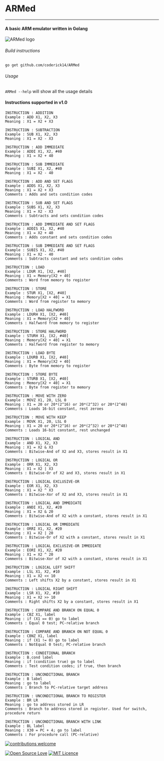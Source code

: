 # ARMed
---
#### A basic ARM emulator written in Golang 
![ARMed logo](https://github.com/coderick14/ARMed/blob/dev/images/arm.png "ARMed - an ARM emulator written in Golang" )

###### Build instructions
```
go get github.com/coderick14/ARMed
```
###### Usage
`ARMed --help` will show all the usage details

#### Instructions supported in v1.0

```
INSTRUCTION : ADDITION
Example : ADD X1, X2, X3
Meaning : X1 = X2 + X3
```

```
INSTRUCTION : SUBTRACTION
Example : SUB X1, X2, X3
Meaning : X1 = X2 - X3
```

```
INSTRUCTION : ADD IMMEDIATE
Example : ADDI X1, X2, #40
Meaning : X1 = X2 + 40
```

```
INSTRUCTION : SUB IMMEDIATE
Example : SUBI X1, X2, #40
Meaning : X1 = X2 - 40
```

```
INSTRUCTION : ADD AND SET FLAGS
Example : ADDS X1, X2, X3
Meaning : X1 = X2 + X3
Comments : Adds and sets condition codes
```

```
INSTRUCTION : SUB AND SET FLAGS
Example : SUBS X1, X2, X3
Meaning : X1 = X2 - X3
Comments : Subtracts and sets condition codes
```

```
INSTRUCTION : ADD IMMEDIATE AND SET FLAGS
Example : ADDIS X1, X2, #40
Meaning : X1 = X2 + 40
Comments : Adds constant and sets condition codes
```

```
INSTRUCTION : SUB IMMEDIATE AND SET FLAGS
Example : SUBIS X1, X2, #40
Meaning : X1 = X2 - 40
Comments : Subtracts constant and sets condition codes
```

```
INSTRUCTION : LOAD
Example : LDUR X1, [X2, #40]
Meaning : X1 = Memory[X2 + 40]
Comments : Word from memory to register
```

```
INSTRUCTION : STORE
Example : STUR X1, [X2, #40]
Meaning : Memory[X2 + 40] = X1
Comments : Word from register to memory
```

```
INSTRUCTION : LOAD HALFWORD
Example : LDURH X1, [X2, #40]
Meaning : X1 = Memory[X2 + 40]
Comments : Halfword from memory to register
```

```
INSTRUCTION : STORE HALFWORD
Example : STURH X1, [X2, #40]
Meaning : Memory[X2 + 40] = X1
Comments : Halfword from register to memory
```

```
INSTRUCTION : LOAD BYTE
Example : LDURB X1, [X2, #40]
Meaning : X1 = Memory[X2 + 40]
Comments : Byte from memory to register
```

```
INSTRUCTION : STORE BYTE
Example : STURB X1, [X2, #40]
Meaning : Memory[X2 + 40] = X1
Comments : Byte from register to memory
```

```
INSTRUCTION : MOVE WITH ZERO
Example : MOVZ X1, 20, LSL 0
Meaning : X1 = 20 or 20*(2^16) or 20*(2^32) or 20*(2^48)
Comments : Loads 16-bit constant, rest zeroes
```

```
INSTRUCTION : MOVE WITH KEEP
Example : MOVK X1, 20, LSL 0
Meaning : X1 = 20 or 20*(2^16) or 20*(2^32) or 20*(2^48)
Comments : Loads 16-bit constant, rest unchanged
```

```
INSTRUCTION : LOGICAL AND
Example : AND X1, X2, X3
Meaning : X1 = X2 & X3
Comments : Bitwise-And of X2 and X3, stores result in X1
```

```
INSTRUCTION : LOGICAL OR
Example : ORR X1, X2, X3
Meaning : X1 = X2 | X3
Comments : Bitwise-Or of X2 and X3, stores result in X1
```

```
INSTRUCTION : LOGICAL EXCLUSIVE-OR
Example : EOR X1, X2, X3
Meaning : X1 = X2 ^ X3
Comments : Bitwise-Xor of X2 and X3, stores result in X1
```

```
INSTRUCTION : LOGICAL AND IMMEDIATE
Example : ANDI X1, X2, #20
Meaning : X1 = X2 & 20
Comments : Bitwise-And of X2 with a constant, stores result in X1
```

```
INSTRUCTION : LOGICAL OR IMMEDIATE
Example : ORRI X1, X2, #20
Meaning : X1 = X2 | 20
Comments : Bitwise-Or of X2 with a constant, stores result in X1
```

```
INSTRUCTION : LOGICAL EXCLUSIVE-OR IMMEDIATE
Example : EORI X1, X2, #20
Meaning : X1 = X2 ^ 20
Comments : Bitwise-Xor of X2 with a constant, stores result in X1
```

```
INSTRUCTION : LOGICAL LEFT SHIFT
Example : LSL X1, X2, #10
Meaning : X1 = X2 << 10
Comments : Left shifts X2 by a constant, stores result in X1
```

```
INSTRUCTION : LOGICAL RIGHT SHIFT
Example : LSR X1, X2, #10
Meaning : X1 = X2 >> 10
Comments : Right shifts X2 by a constant, stores result in X1
```

```
INSTRUCTION : COMPARE AND BRANCH ON EQUAL 0
Example : CBZ X1, label
Meaning : if (X1 == 0) go to label
Comments : Equal 0 test; PC-relative branch
```

```
INSTRUCTION : COMPARE AND BRANCH ON NOT EQUAL 0
Example : CBNZ X1, label
Meaning : if (X1 != 0) go to label
Comments : NotEqual 0 test; PC-relative branch
```

```
INSTRUCTION : CONDITIONAL BRANCH
Example : B.cond label
Meaning : if (condition true) go to label
Comments : Test condition codes; if true, then branch
```

```
INSTRUCTION : UNCONDITIONAL BRANCH
Example : B label
Meaning : go to label
Comments : Branch to PC-relative target address
```

```
INSTRUCTION : UNCONDITIONAL BRANCH TO REGISTER
Example : BR LR
Meaning : go to address stored in LR
Comments : Branch to address stored in register. Used for switch, procedure return
```

```
INSTRUCTION : UNCONDITIONAL BRANCH WITH LINK
Example : BL label
Meaning : X30 = PC + 4; go to label
Comments : For procedure call (PC-relative)
```

[![contributions welcome](https://img.shields.io/badge/contributions-welcome-brightgreen.svg?style=flat)](https://github.com/coderick14/ARMed/issues)

[![Open Source Love](https://badges.frapsoft.com/os/v2/open-source.svg?v=103)](https://github.com/coderick14/ARMed/)      [![MIT Licence](https://badges.frapsoft.com/os/mit/mit.svg?v=103)](https://opensource.org/licenses/mit-license.php)
